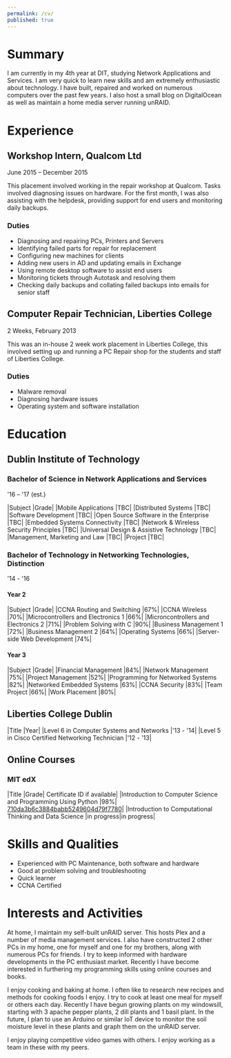 ```yaml
---
permalink: /cv/
published: true
---
```

# Summary

I am currently in my 4th year at DIT, studying Network Applications and Services. I am very quick to learn new skills and am extremely enthusiastic about technology. I have built, repaired and worked on numerous computers over the past few years. I also host a small blog on DigitalOcean as well as maintain a home media server running unRAID.

# Experience

## Workshop Intern, Qualcom Ltd

June 2015 – December 2015

This placement involved working in the repair workshop at Qualcom. Tasks involved diagnosing issues on hardware. For the first month, I was also assisting with the helpdesk, providing support for end users and monitoring daily backups.

### Duties

- Diagnosing and repairing PCs, Printers and Servers
- Identifying failed parts for repair for replacement
- Configuring new machines for clients
- Adding new users in AD and updating emails in Exchange
- Using remote desktop software to assist end users
- Monitoring tickets through Autotask and resolving them
- Checking daily backups and collating failed backups into emails for senior staff

## Computer Repair Technician, Liberties College

2 Weeks, February 2013

This was an in-house 2 week work placement in Liberties College, this involved setting up and running a PC Repair shop for the students and staff of Liberties College.

### Duties

- Malware removal
- Diagnosing hardware issues
- Operating system and software installation

# Education

## Dublin Institute of Technology

### Bachelor of Science in Network Applications and Services

'16 – '17 (est.)

|Subject												|Grade|
|Mobile Applications									|TBC|
|Distributed Systems									|TBC|
|Software Development									|TBC|
|Open Source Software in the Enterprise					|TBC|
|Embedded Systems Connectivity							|TBC|
|Network &amp; Wireless Security Principles				|TBC|
|Universal Design &amp; Assistive Technology			|TBC|
|Management, Marketing and Law							|TBC|
|Project												|TBC|



### Bachelor of Technology in Networking Technologies, Distinction

'14 - '16

#### Year 2

|Subject												|Grade|
|CCNA Routing and Switching                    			|67%|
|CCNA Wireless                                         	|70%|
|Microcontrollers and Electronics 1               		|66%|
|Microncontrollers and Electronics 2					|71%|
|Problem Solving with C                                	|90%|
|Business Management 1                       			|72%|
|Business Management 2									|64%|
|Operating Systems                                		|66%|
|Server-side Web Development                        	|74%|

#### Year 3

|Subject												|Grade|
|Financial Management                                	|84%|
|Network Management                                		|75%|
|Project Management                                		|52%|
|Programming for Networked Systems                		|82%|
|Networked Embedded Systems                        		|63%|
|CCNA Security                                        	|83%|
|Team Project                                        	|66%|
|Work Placement                                 		|80%|

## Liberties College Dublin

|Title													|Year|
|Level 6 in Computer Systems and Networks				|'13 - '14|
|Level 5 in Cisco Certified Networking Technician		|'12 - '13|

## Online Courses

### MIT edX

|Title																|Grade|	Certificate ID if available|
|Introduction to Computer Science and Programming Using Python		|98%|	[710da3b6c3884babb5249604d79f7780](https://courses.edx.org/certificates/710da3b6c3884babb5249604d79f7780)|
|Introduction to Computational Thinking and Data Science			|in progress|in progress|



# Skills and Qualities

- Experienced with PC Maintenance, both software and hardware
- Good at problem solving and troubleshooting
- Quick learner
- CCNA Certified

# Interests and Activities

At home, I maintain my self-built unRAID server. This hosts Plex and a number of media management services. I also have constructed 2 other PCs in my home, one for myself and one for my brothers, along with numerous PCs for friends. I try to keep informed with hardware developments in the PC enthusiast market. Recently I have become interested in furthering my programming skills using online courses and books.

I enjoy cooking and baking at home. I often like to research new recipes and methods for cooking foods I enjoy. I try to cook at least one meal for myself or others each day. Recently I have begun growing plants on my windowsill, starting with 3 apache pepper plants, 2 dill plants and 1 basil plant. In the future, I plan to use an Arduino or similar IoT device to monitor the soil moisture level in these plants and graph them on the unRAID server.

I enjoy playing competitive video games with others. I enjoy working as a team in these with my peers.
